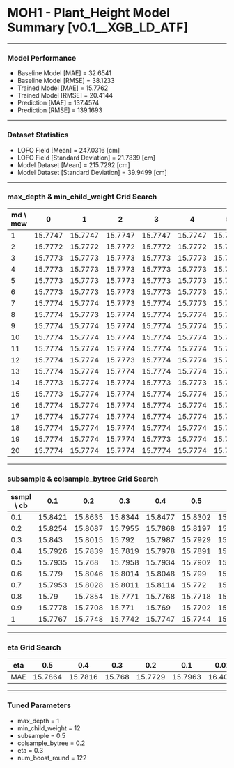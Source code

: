 # MOH1 - Plant_Height Model Summary [v0.1__XGB_LD_ATF]

***

### Model Performance

- Baseline Model [MAE] = 32.6541
- Baseline Model [RMSE] = 38.1233
- Trained Model [MAE] = 15.7762
- Trained Model [RMSE] = 20.4144
- Prediction [MAE] = 137.4574
- Prediction [RMSE] = 139.1693
***

### Dataset Statistics

- LOFO Field [Mean] = 247.0316 [cm]
- LOFO Field [Standard Deviation] = 21.7839 [cm]
- Model Dataset [Mean] = 215.7292 [cm]
- Model Dataset [Standard Deviation] = 39.9499 [cm]
***

### max_depth & min_child_weight Grid Search

|   md \ mcw |       0 |       1 |       2 |       3 |       4 |       5 |       6 |       7 |       8 |       9 |      10 |      11 |      12 |      13 |      14 |      15 |      16 |      17 |      18 |      19 |      20 |
|------------|---------|---------|---------|---------|---------|---------|---------|---------|---------|---------|---------|---------|---------|---------|---------|---------|---------|---------|---------|---------|---------|
|          1 | 15.7747 | 15.7747 | 15.7747 | 15.7747 | 15.7747 | 15.7747 | 15.7747 | 15.7747 | 15.7747 | 15.7747 | 15.7747 | 15.7747 | 15.7747 | 15.7747 | 15.7747 | 15.7747 | 15.7747 | 15.7747 | 15.7747 | 15.7747 | 15.7747 |
|          2 | 15.7772 | 15.7772 | 15.7772 | 15.7772 | 15.7772 | 15.7772 | 15.7772 | 15.7772 | 15.7772 | 15.7772 | 15.7772 | 15.7772 | 15.7772 | 15.7772 | 15.7772 | 15.7772 | 15.7772 | 15.7772 | 15.7772 | 15.7772 | 15.7772 |
|          3 | 15.7773 | 15.7773 | 15.7773 | 15.7773 | 15.7773 | 15.7773 | 15.7773 | 15.7773 | 15.7773 | 15.7773 | 15.7773 | 15.7773 | 15.7773 | 15.7773 | 15.7773 | 15.7773 | 15.7773 | 15.7773 | 15.7773 | 15.7773 | 15.7773 |
|          4 | 15.7773 | 15.7773 | 15.7773 | 15.7773 | 15.7773 | 15.7773 | 15.7773 | 15.7773 | 15.7773 | 15.7773 | 15.7773 | 15.7773 | 15.7773 | 15.7773 | 15.7773 | 15.7773 | 15.7773 | 15.7773 | 15.7773 | 15.7773 | 15.7773 |
|          5 | 15.7773 | 15.7773 | 15.7773 | 15.7773 | 15.7773 | 15.7773 | 15.7773 | 15.7773 | 15.7773 | 15.7773 | 15.7773 | 15.7773 | 15.7773 | 15.7773 | 15.7773 | 15.7773 | 15.7773 | 15.7773 | 15.7773 | 15.7773 | 15.7773 |
|          6 | 15.7773 | 15.7773 | 15.7773 | 15.7773 | 15.7773 | 15.7773 | 15.7773 | 15.7773 | 15.7773 | 15.7773 | 15.7773 | 15.7773 | 15.7773 | 15.7773 | 15.7773 | 15.7773 | 15.7774 | 15.7773 | 15.7773 | 15.7773 | 15.7773 |
|          7 | 15.7774 | 15.7774 | 15.7773 | 15.7774 | 15.7773 | 15.7774 | 15.7773 | 15.7774 | 15.7773 | 15.7773 | 15.7773 | 15.7773 | 15.7774 | 15.7773 | 15.7774 | 15.7774 | 15.7773 | 15.7774 | 15.7773 | 15.7773 | 15.7774 |
|          8 | 15.7774 | 15.7773 | 15.7774 | 15.7774 | 15.7774 | 15.7774 | 15.7773 | 15.7774 | 15.7774 | 15.7774 | 15.7774 | 15.7774 | 15.7774 | 15.7774 | 15.7774 | 15.7774 | 15.7774 | 15.7774 | 15.7773 | 15.7774 | 15.7774 |
|          9 | 15.7774 | 15.7774 | 15.7774 | 15.7774 | 15.7774 | 15.7774 | 15.7774 | 15.7774 | 15.7773 | 15.7774 | 15.7774 | 15.7773 | 15.7773 | 15.7773 | 15.7774 | 15.7774 | 15.7774 | 15.7774 | 15.7774 | 15.7774 | 15.7774 |
|         10 | 15.7774 | 15.7774 | 15.7774 | 15.7774 | 15.7774 | 15.7774 | 15.7774 | 15.7773 | 15.7774 | 15.7774 | 15.7774 | 15.7774 | 15.7774 | 15.7774 | 15.7774 | 15.7774 | 15.7774 | 15.7774 | 15.7774 | 15.7773 | 15.7774 |
|         11 | 15.7774 | 15.7774 | 15.7774 | 15.7774 | 15.7774 | 15.7774 | 15.7774 | 15.7774 | 15.7774 | 15.7774 | 15.7774 | 15.7774 | 15.7774 | 15.7774 | 15.7774 | 15.7774 | 15.7774 | 15.7774 | 15.7774 | 15.7774 | 15.7774 |
|         12 | 15.7774 | 15.7774 | 15.7773 | 15.7774 | 15.7774 | 15.7774 | 15.7774 | 15.7774 | 15.7774 | 15.7774 | 15.7774 | 15.7774 | 15.7774 | 15.7774 | 15.7774 | 15.7774 | 15.7773 | 15.7774 | 15.7773 | 15.7774 | 15.7774 |
|         13 | 15.7774 | 15.7774 | 15.7774 | 15.7774 | 15.7774 | 15.7774 | 15.7774 | 15.7773 | 15.7774 | 15.7774 | 15.7774 | 15.7774 | 15.7774 | 15.7774 | 15.7774 | 15.7774 | 15.7774 | 15.7773 | 15.7774 | 15.7774 | 15.7774 |
|         14 | 15.7773 | 15.7774 | 15.7774 | 15.7773 | 15.7773 | 15.7774 | 15.7774 | 15.7774 | 15.7773 | 15.7774 | 15.7774 | 15.7774 | 15.7774 | 15.7774 | 15.7774 | 15.7774 | 15.7774 | 15.7774 | 15.7774 | 15.7774 | 15.7774 |
|         15 | 15.7773 | 15.7774 | 15.7774 | 15.7774 | 15.7774 | 15.7774 | 15.7773 | 15.7774 | 15.7774 | 15.7774 | 15.7774 | 15.7774 | 15.7774 | 15.7774 | 15.7774 | 15.7774 | 15.7773 | 15.7773 | 15.7774 | 15.7774 | 15.7774 |
|         16 | 15.7774 | 15.7774 | 15.7774 | 15.7774 | 15.7774 | 15.7774 | 15.7773 | 15.7774 | 15.7774 | 15.7774 | 15.7774 | 15.7774 | 15.7774 | 15.7774 | 15.7774 | 15.7774 | 15.7774 | 15.7773 | 15.7774 | 15.7774 | 15.7774 |
|         17 | 15.7774 | 15.7774 | 15.7774 | 15.7774 | 15.7774 | 15.7773 | 15.7774 | 15.7774 | 15.7774 | 15.7774 | 15.7774 | 15.7774 | 15.7774 | 15.7773 | 15.7774 | 15.7774 | 15.7774 | 15.7774 | 15.7774 | 15.7774 | 15.7774 |
|         18 | 15.7774 | 15.7774 | 15.7774 | 15.7774 | 15.7774 | 15.7773 | 15.7774 | 15.7774 | 15.7774 | 15.7774 | 15.7774 | 15.7774 | 15.7774 | 15.7774 | 15.7774 | 15.7773 | 15.7774 | 15.7774 | 15.7774 | 15.7774 | 15.7774 |
|         19 | 15.7774 | 15.7774 | 15.7774 | 15.7773 | 15.7774 | 15.7774 | 15.7774 | 15.7774 | 15.7774 | 15.7774 | 15.7774 | 15.7774 | 15.7774 | 15.7774 | 15.7774 | 15.7774 | 15.7774 | 15.7774 | 15.7773 | 15.7774 | 15.7774 |
|         20 | 15.7774 | 15.7774 | 15.7774 | 15.7774 | 15.7774 | 15.7774 | 15.7774 | 15.7774 | 15.7774 | 15.7774 | 15.7774 | 15.7774 | 15.7774 | 15.7774 | 15.7774 | 15.7774 | 15.7774 | 15.7773 | 15.7774 | 15.7774 | 15.7774 |

***

### subsample & colsample_bytree Grid Search

|   ssmpl \ cb |     0.1 |     0.2 |     0.3 |     0.4 |     0.5 |     0.6 |     0.7 |     0.8 |     0.9 |     1.0 |
|--------------|---------|---------|---------|---------|---------|---------|---------|---------|---------|---------|
|          0.1 | 15.8421 | 15.8635 | 15.8344 | 15.8477 | 15.8302 | 15.8327 | 15.8257 | 15.8362 | 15.8091 | 15.8255 |
|          0.2 | 15.8254 | 15.8087 | 15.7955 | 15.7868 | 15.8197 | 15.8064 | 15.8113 | 15.809  | 15.7836 | 15.7886 |
|          0.3 | 15.843  | 15.8015 | 15.792  | 15.7987 | 15.7929 | 15.785  | 15.7939 | 15.791  | 15.8073 | 15.7819 |
|          0.4 | 15.7926 | 15.7839 | 15.7819 | 15.7978 | 15.7891 | 15.7761 | 15.7794 | 15.793  | 15.7787 | 15.7811 |
|          0.5 | 15.7935 | 15.768  | 15.7958 | 15.7934 | 15.7902 | 15.7883 | 15.7872 | 15.7853 | 15.7752 | 15.7789 |
|          0.6 | 15.779  | 15.8046 | 15.8014 | 15.8048 | 15.799  | 15.7934 | 15.7943 | 15.7902 | 15.7897 | 15.7876 |
|          0.7 | 15.7953 | 15.8028 | 15.8011 | 15.8114 | 15.772  | 15.7886 | 15.7926 | 15.7862 | 15.7826 | 15.7861 |
|          0.8 | 15.79   | 15.7854 | 15.7771 | 15.7768 | 15.7718 | 15.7734 | 15.7911 | 15.775  | 15.7778 | 15.7882 |
|          0.9 | 15.7778 | 15.7708 | 15.771  | 15.769  | 15.7702 | 15.7698 | 15.7692 | 15.7715 | 15.7734 | 15.774  |
|          1   | 15.7767 | 15.7748 | 15.7742 | 15.7747 | 15.7744 | 15.7745 | 15.7749 | 15.7748 | 15.7744 | 15.7747 |

***

### eta Grid Search

| eta   |     0.5 |     0.4 |    0.3 |     0.2 |     0.1 |    0.01 |   0.001 |
|-------|---------|---------|--------|---------|---------|---------|---------|
| MAE   | 15.7864 | 15.7816 | 15.768 | 15.7729 | 15.7963 | 16.4041 | 79.3922 |

***

### Tuned Parameters

- max_depth = 1
- min_child_weight = 12
- subsample = 0.5
- colsample_bytree = 0.2
- eta = 0.3
- num_boost_round = 122
